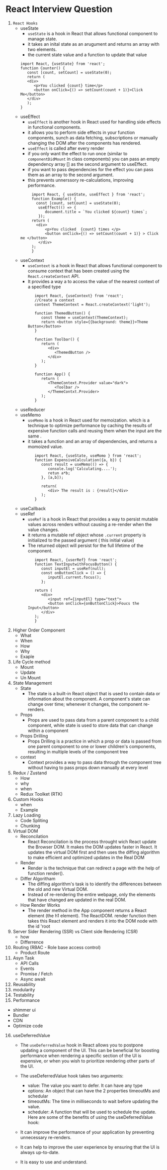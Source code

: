 # React Interview Question
1. ``` React Hooks ```
   - useState
     -  ```useState``` is a hook in React that allows functional component to manage state.
     -  it takes an inital state as an arugument and returns an array with two elements.
     -  the current state value and a function to update that value
     ```
     import React, {useState} from 'react';
     function Counter() {
        const [count, setCount] = useState(0);
        return (
        <div>
           <p>You clicked {count} time</p>
           <button onClick={() => setCount(count + 1)}>Click Me</button>
        </div>
        );
     }
     ```
   - useEffect
     - ```useEffect``` is another hook in React used for handling side effects in functional components.
     - it allows you to perform side effects in your function components, sunch as data fetching, subscriptions or manually changing the DOM after the components has rendered.
     - ```useEffect``` is called after every render
     - if you only want the effect to run once (similar to ```componentDidMount``` in class components) you can pass an empty dependency array [] as the second argument to useEffect.
     - if you want to pass dependencies for the effect you can pass them as an array to the second argument.
     - this prevents unnerssory re-calculations, improving performance.
     ```
          import React, { useState, useEffect } from 'react';
          function Example() {
            const [count, setCount] = useState(0);
             useEffect(() => {
                document.title = `You clicked ${count} times`;
             });
          return (
            <div>
                <p>You clicked  {count} times </p>
                <button onClick={() => setCount(count + 1)} > Click me </button>
             </div>
          );
          }
       ```
   - useContext
        - ```useContext``` is a hook in React that allows functional component to consume context that has been created using the ```React.createContext``` API.
        - It provides a way a to access the value of the nearest context of a specified type
          ```
             import React, {useContext} from 'react';
             //Create a context
             context ThemeContext = React.createContext('light');

             function ThemedButton() {
                const theme = useContext(ThemeContext);
                return <button style={{background: theme}}>Theme Button</button>
             }

             function Toolbar() {
                return (
                   <div>
                      <ThemedButton />
                   </div>
                );
             }

             function App() {
                return (
                   <ThemeContext.Provider value="dark">
                      <Toolbar />
                   </ThemeContxt.Provider>
                );
             }
          ```
   - useReducer
   - useMemo
     - ```useMemo``` is a hook in React used for memoization. which is a technique to optimize performance by caching the results of expensive function calls and reusing them when the
        input are the same .
      - it takes a function and an array of dependencies, and returns a momoized value.
        ```
           import React, {useState, useMomo } from 'react';
           function ExpensiveCalculation({a, b}) {
              const result = useMemo(() => {
                 console.log('Calculating....');
                 retun a*b;
              }, [a,b]);

              return(
                 <div> The result is : {result}</div>
              );
           }
        ```
   - useCallback
   - useRef
     - ```useRef``` is a hook in React that provides a way to persist mutable values across renders without causing a re-render when the value changes.
     - it returns a mutable ref object whose ```.current``` property is initialized to the passed argument ( this initial value)
     - The returned object will persist for the full lifetime of the component.
       ```
          import React, {userRef} from 'react';
          function TextInputwithFocusButton() {
             const inputEl = useRef(null);
             const onButtonClick = () => {
                inputEl.current.focus();
             };

          return (
             <div>
                <input ref={inputEl} type="text">
                <button onClick={onButtonClick}>Foucs the Input</button>
             </div>
          );
          }
       ```
2. Higher Order Component
   - What
   - When
   - How
   - Why
   - Exaple
3. Life Cycle method
   - Mount
   - Update
   - Un Mount
4. State Management
   - State
        - The state is a built-in React object that is used to contain data or information about the component. A component's state can change over time; whenever it changes, the                   component re-renders.
   - Props
        - Props are used to pass data from a parent component to a child component, while state is used to store data that can change within a component
   - Props Drilling
        - Props Drilling is a practice in which a prop or data is passed from one parent component to one or lower children's components, resulting in multiple levels of the component             tree
   - context
        - Context provides a way to pass data through the component tree without having to pass props down manually at every level
5. Redux / Zustand
   - How
   - why
   - when
   - Redux Toolket (RTK)
6. Custom Hooks
   - when
   - Example
7. Lazy Loading
   - Code Spliting
   - Chunking
8. Virtual DOM
   - Reconcilation
        - React Reconcilation is the process throught wich React update the Browser DOM. It makes the DOM updates faster in React.  It updates the virtual DOM first and then uses the             diffing algorithm to make efficient and optimized updates in the Real DOM
   - Render
        - Render is the technique that can redirect a page with the help of function render().
   - Differ Algoritham
        - The diffing algorithm's task is to identify the differences between the old and new Virtual DOM.
        - Instead of re-rendering the entire webpage, only the elements that have changed are updated in the real DOM.
   - How Render Works
        - The render method in the App component returns a React element (the h1 element). The ReactDOM. render function then takes this React element and renders it into the DOM node             with the id 'root
9. Server Sider Rendering (SSR) vs Client side Rendering (CSR)
    - how
    - Differrence
10. Routing (RBAC - Role base access control)
    - Product Route
11. Asyn Task
    - API Calls
    - Events
    - Promise / Fetch
    - Async await
12. Reusability
13. modularity
14. Testability
15. Performance
   - shimmer ui
   - Bundler
   - CDN
   - Optimize code
16. useDeferredValue
     - The `useDeferredValue` hook in React allows you to postpone updating a component of the UI. This can be beneficial for boosting performance when rendering a specific section of the UI is expensive, or when you wish to prioritize rendering other parts of the UI.
     - The useDeferredValue hook takes two arguments:

         - value: The value you want to defer. It can have any type
         - options: An object that can have the 2 properties timeoutMs and schedular
         - timeoutMs: The time in milliseconds to wait before updating the value.
         - scheduler: A function that will be used to schedule the update.
       Here are some of the benefits of using the useDeferredValue hook:

      - It can improve the performance of your application by preventing unnecessary re-renders.
      - It can help to improve the user experience by ensuring that the UI is always up-to-date.
      - It is easy to use and understand.
